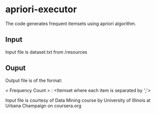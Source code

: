 # apriori-executor

The code generates frequent itemsets using apriori algorithm.

## Input

Input file is dataset.txt from /resources

## Ouput

Output file is of the format:

< Frequency Count > : <Itemset where each item is separated by ';'>
  

Input file is courtesy of Data Mining course by University of Illinois at Urbana Champaign on coursera.org  
  
